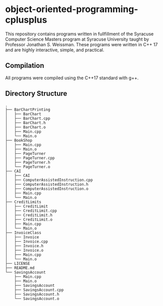 # object-oriented-programming-cplusplus

This repository contains programs written in fullfillment of the Syracuse Computer Science Masters program at Syracuse University taught by Professor Jonathan S. Weissman. These programs were written in C++ 17 and are highly interactive, simple, and practical.

## Compilation
All programs were compiled using the C++17 standard with g++.

## Directory Structure
```
.
├── BarChartPrinting
│   ├── BarChart
│   ├── BarChart.cpp
│   ├── BarChart.h
│   ├── BarChart.o
│   ├── Main.cpp
│   └── Main.o
├── BookShop
│   ├── Main.cpp
│   ├── Main.o
│   ├── PageTurner
│   ├── PageTurner.cpp
│   ├── PageTurner.h
│   └── PageTurner.o
├── CAI
│   ├── CAI
│   ├── ComputerAssistedInstruction.cpp
│   ├── ComputerAssistedInstruction.h
│   ├── ComputerAssistedInstruction.o
│   ├── Main.cpp
│   └── Main.o
├── CreditLimits
│   ├── CreditLimit
│   ├── CreditLimit.cpp
│   ├── CreditLimit.h
│   ├── CreditLimit.o
│   ├── Main.cpp
│   └── Main.o
├── InvoiceClass
│   ├── Invoice
│   ├── Invoice.cpp
│   ├── Invoice.h
│   ├── Invoice.o
│   ├── Main.cpp
│   └── Main.o
├── LICENSE
├── README.md
└── SavingsAccount
    ├── Main.cpp
    ├── Main.o
    ├── SavingsAccount
    ├── SavingsAccount.cpp
    ├── SavingsAccount.h
    └── SavingsAccount.o
```